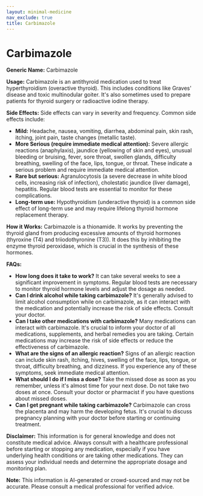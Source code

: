 ```yaml
---
layout: minimal-medicine
nav_exclude: true
title: Carbimazole
---
```


# Carbimazole

**Generic Name:** Carbimazole

**Usage:** Carbimazole is an antithyroid medication used to treat hyperthyroidism (overactive thyroid).  This includes conditions like Graves' disease and toxic multinodular goiter. It's also sometimes used to prepare patients for thyroid surgery or radioactive iodine therapy.

**Side Effects:**  Side effects can vary in severity and frequency.  Common side effects include:

* **Mild:**  Headache, nausea, vomiting, diarrhea, abdominal pain, skin rash, itching, joint pain, taste changes (metallic taste).
* **More Serious (require immediate medical attention):**  Severe allergic reactions (anaphylaxis), jaundice (yellowing of skin and eyes), unusual bleeding or bruising, fever, sore throat, swollen glands, difficulty breathing, swelling of the face, lips, tongue, or throat.  These indicate a serious problem and require immediate medical attention.
* **Rare but serious:**  Agranulocytosis (a severe decrease in white blood cells, increasing risk of infection), cholestatic jaundice (liver damage), hepatitis.  Regular blood tests are essential to monitor for these complications.
* **Long-term use:**  Hypothyroidism (underactive thyroid) is a common side effect of long-term use and may require lifelong thyroid hormone replacement therapy.

**How it Works:** Carbimazole is a thionamide.  It works by preventing the thyroid gland from producing excessive amounts of thyroid hormones (thyroxine (T4) and triiodothyronine (T3)). It does this by inhibiting the enzyme thyroid peroxidase, which is crucial in the synthesis of these hormones.


**FAQs:**

* **How long does it take to work?**  It can take several weeks to see a significant improvement in symptoms.  Regular blood tests are necessary to monitor thyroid hormone levels and adjust the dosage as needed.
* **Can I drink alcohol while taking carbimazole?**  It's generally advised to limit alcohol consumption while on carbimazole, as it can interact with the medication and potentially increase the risk of side effects.  Consult your doctor.
* **Can I take other medications with carbimazole?**  Many medications can interact with carbimazole. It's crucial to inform your doctor of all medications, supplements, and herbal remedies you are taking.  Certain medications may increase the risk of side effects or reduce the effectiveness of carbimazole.
* **What are the signs of an allergic reaction?**  Signs of an allergic reaction can include skin rash, itching, hives, swelling of the face, lips, tongue, or throat, difficulty breathing, and dizziness. If you experience any of these symptoms, seek immediate medical attention.
* **What should I do if I miss a dose?**  Take the missed dose as soon as you remember, unless it's almost time for your next dose.  Do not take two doses at once.  Consult your doctor or pharmacist if you have questions about missed doses.
* **Can I get pregnant while taking carbimazole?**  Carbimazole can cross the placenta and may harm the developing fetus. It's crucial to discuss pregnancy planning with your doctor before starting or continuing treatment.

**Disclaimer:** This information is for general knowledge and does not constitute medical advice.  Always consult with a healthcare professional before starting or stopping any medication, especially if you have underlying health conditions or are taking other medications.  They can assess your individual needs and determine the appropriate dosage and monitoring plan.


**Note:** This information is AI-generated or crowd-sourced and may not be accurate. Please consult a medical professional for verified advice.